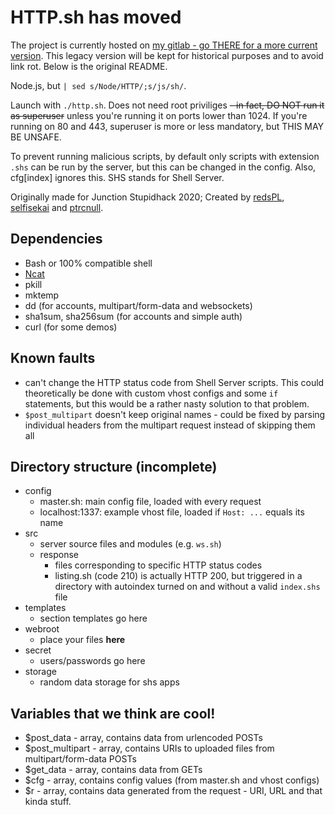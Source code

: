 # HTTP.sh has moved
The project is currently hosted on [my gitlab - go THERE for a more current version](https://git.sakamoto.pl/domi/http.sh). This legacy version will be kept for historical purposes and to avoid link rot. Below is the original README.


Node.js, but `| sed s/Node/HTTP/;s/js/sh/`.

Launch with `./http.sh`. Does not need root priviliges ~~- in fact, DO NOT run it as superuser~~ unless you're running it on ports lower than 1024. If you're running on 80 and 443, superuser is more or less mandatory, but THIS MAY BE UNSAFE.

To prevent running malicious scripts, by default only scripts with extension `.shs` can be run by the server, but this can be changed in the config. Also, cfg[index] ignores this. SHS stands for Shell Server.

Originally made for Junction Stupidhack 2020; Created by [redsPL](https://sakamoto.pl/), [selfisekai](https://selfisekai.rocks/) and [ptrcnull](https://ptrcnull.me/).

## Dependencies

- Bash or 100% compatible shell
- [Ncat](https://nmap.org/ncat)
- pkill
- mktemp
- dd (for accounts, multipart/form-data and websockets)
- sha1sum, sha256sum (for accounts and simple auth)
- curl (for some demos)

## Known faults

- can't change the HTTP status code from Shell Server scripts. This could theoretically be done with custom vhost configs and some `if` statements, but this would be a rather nasty solution to that problem.
- `$post_multipart` doesn't keep original names - could be fixed by parsing individual headers from the multipart request instead of skipping them all

## Directory structure (incomplete)
- config
	- master.sh: main config file, loaded with every request
	- localhost:1337: example vhost file, loaded if `Host: ...` equals its name
- src
	- server source files and modules (e.g. `ws.sh`)
	- response
		- files corresponding to specific HTTP status codes
		- listing.sh (code 210) is actually HTTP 200, but triggered in a directory with autoindex turned on and without a valid `index.shs` file
- templates
	- section templates go here
- webroot
	- place your files **here**
- secret
	- users/passwords go here
- storage
	- random data storage for shs apps

## Variables that we think are cool!

- $post_data - array, contains data from urlencoded POSTs
- $post_multipart - array, contains URIs to uploaded files from multipart/form-data POSTs
- $get_data - array, contains data from GETs
- $cfg - array, contains config values (from master.sh and vhost configs)
- $r - array, contains data generated from the request - URI, URL and that kinda stuff.
